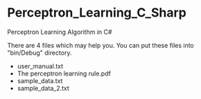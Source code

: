 # Perceptron_Learning_C_Sharp
Perceptron Learning Algorithm in C#

There are 4 files which may help you. You can put these files into "bin/Debug" directory. 

- user_manual.txt
- The perceptron learning rule.pdf
- sample_data.txt
- sample_data_2.txt
